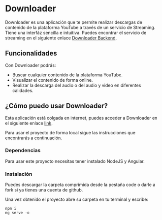 # Downloader 
Downloader es una aplicación que te permite realizar descargas de contenido de la plataforma YouTube a través de un servicio de Streaming. Tiene una interfáz sencilla e intuitiva. Puedes encontrar el servicio de streaming en el siguiente enlace [Downloader Backend](https://github.com/MikeJGT/DownloaderExpress).

## Funcionalidades
Con Downloader podrás:
- Buscar cualquier contenido de la plataforma YouTube.
- Visualizar el contenido de forma online.
- Realizar la descarga del audio o del audio y video en diferentes calidades. 

## ¿Cómo puedo usar Downloader?
Esta aplicación está colgada en internet, puedes acceder a Downloader en el siguiente enlace [link](https://bespoke-lily-50edc2.netlify.app/).

Para usar el proyecto de forma local sigue las instrucciones que encontrarás a continuación.

### Dependencias
Para usar este proyecto necesitas tener instalado NodeJS y Angular.

### Instalación
Puedes descargar la carpeta comprimida desde la pestaña code o darle a fork si ya tienes una cuenta de github.

Una vez obtenido el proyecto abre su carpeta en tu terminal y escribe:
```
npm i
ng serve -o
```
